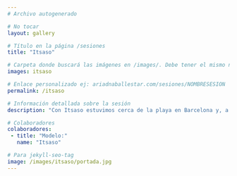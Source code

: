 ```yaml
---
# Archivo autogenerado

# No tocar
layout: gallery

# Título en la página /sesiones
title: "Itsaso"

# Carpeta donde buscará las imágenes en /images/. Debe tener el mismo nombre y sin espacios
images: itsaso

# Enlace personalizado ej: ariadnaballestar.com/sesiones/NOMBRESESION
permalink: /itsaso

# Información detallada sobre la sesión
description: "Con Itsaso estuvimos cerca de la playa en Barcelona y, a pesar de ser Octubre, había muchísima gente. Pasamos una mañana entretenida y con buenos resultados. ¡Espero que os guste!"

# Colaboradores
colaboradores:
 - title: "Modelo:"
   name: "Itsaso"

# Para jekyll-seo-tag
image: /images/itsaso/portada.jpg
---
```

